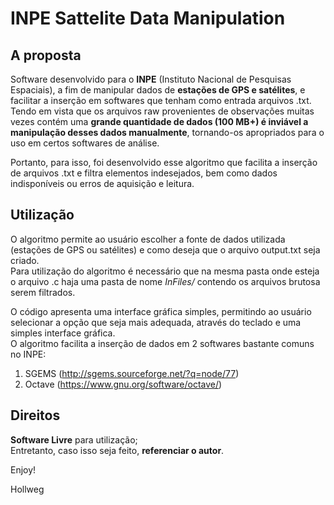 # INPE Sattelite Data Manipulation

## A proposta

Software desenvolvido para o **INPE** (Instituto Nacional de Pesquisas Espaciais), a fim de manipular dados de **estações de GPS e satélites**, e facilitar a inserção em softwares que tenham como entrada arquivos .txt. </br>
Tendo em vista que os arquivos raw provenientes de observações muitas vezes contém uma **grande quantidade de dados (100 MB+) é inviável a manipulação desses dados manualmente**, tornando-os apropriados para o uso em certos softwares de análise. </br> 

Portanto, para isso, foi desenvolvido esse algoritmo que facilita a inserção de arquivos .txt e filtra elementos indesejados, bem como dados indisponíveis ou erros de aquisição e leitura. </br> 

## Utilização

O algoritmo permite ao usuário escolher a fonte de dados utilizada (estações de GPS ou satélites) e como deseja que o arquivo output.txt seja criado. </br>
Para utilização do algoritmo é necessário que na mesma pasta onde esteja o arquivo .c haja uma pasta de nome _InFiles/_ contendo os arquivos brutosa serem filtrados. 

O código apresenta uma interface gráfica simples, permitindo ao usuário selecionar a opção que seja mais adequada, através do teclado e uma simples interface gráfica. </br>
O algoritmo facilita a inserção de dados em 2 softwares bastante comuns no INPE: 

1. SGEMS (http://sgems.sourceforge.net/?q=node/77) </br>
2. Octave (https://www.gnu.org/software/octave/)

## Direitos

**Software Livre** para utilização; </br>
Entretanto, caso isso seja feito, **referenciar o autor**.


Enjoy!

Hollweg

